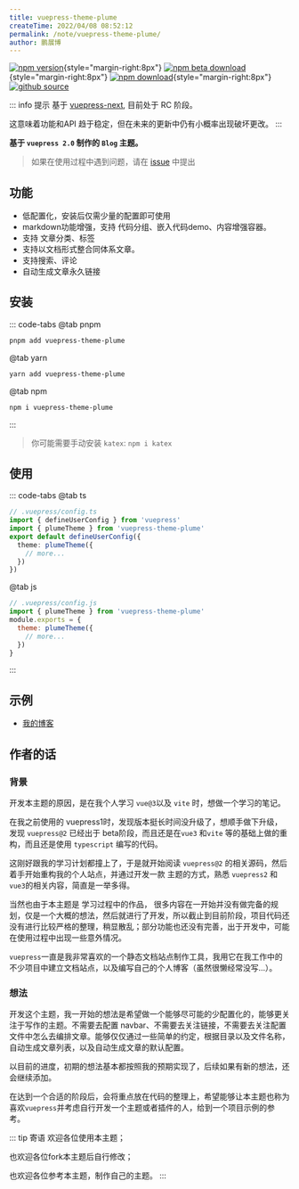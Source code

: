 ```yaml
---
title: vuepress-theme-plume
createTime: 2022/04/08 08:52:12
permalink: /note/vuepress-theme-plume/
author: 鹏展博
---
```


[![npm version](https://img.shields.io/npm/v/vuepress-theme-plume?color=32A9C3&labelColor=1B3C4A&label=npm)](https://www.npmjs.com/package/vuepress-theme-plume){style="margin-right:8px"}
[![npm beta download](https://img.shields.io/npm/dy/@vuepress-plume/vuepress-theme-plume?color=32A9C3&labelColor=1B3C4A&label=beta%20downloads)](https://www.npmjs.com/package/vuepress-theme-plume){style="margin-right:8px"}
[![npm download](https://img.shields.io/npm/dy/vuepress-theme-plume?color=32A9C3&labelColor=1B3C4A&label=downloads)](https://www.npmjs.com/package/vuepress-theme-plume){style="margin-right:8px"}
[![github source](https://img.shields.io/badge/source-a?logo=github&color=1B3C4A)](https://github.com/pengzhanbo/vuepress-theme-plume)

::: info 提示
基于 [vuepress-next](https://github.com/vuepress/vuepress-next), 目前处于 RC 阶段。

这意味着功能和API 趋于稳定，但在未来的更新中仍有小概率出现破坏更改。
:::


__基于 `vuepress 2.0` 制作的 `Blog` 主题。__

> 如果在使用过程中遇到问题，请在 [issue](https://github.com/pengzhanbo/vuepress-theme-plume/issues/new) 中提出

## 功能

- 低配置化，安装后仅需少量的配置即可使用
- markdown功能增强，支持 代码分组、嵌入代码demo、内容增强容器。
- 支持 文章分类、标签
- 支持以文档形式整合同体系文章。
- 支持搜索、评论
- 自动生成文章永久链接

## 安装

::: code-tabs
@tab pnpm
```sh
pnpm add vuepress-theme-plume
```
@tab yarn
``` sh
yarn add vuepress-theme-plume
```

@tab npm
``` sh
npm i vuepress-theme-plume
```
:::

> 你可能需要手动安装 `katex`: `npm i katex`

## 使用

::: code-tabs
@tab ts
``` ts
// .vuepress/config.ts
import { defineUserConfig } from 'vuepress'
import { plumeTheme } from 'vuepress-theme-plume'
export default defineUserConfig({
  theme: plumeTheme({
    // more...
  })
})
```

@tab js
``` js
// .vuepress/config.js
import { plumeTheme } from 'vuepress-theme-plume'
module.exports = {
  theme: plumeTheme({
    // more...
  })
}
```
:::

## 示例

- [我的博客](https://pengzhanbo.cn)

## 作者的话

### 背景
开发本主题的原因，是在我个人学习 `vue@3`以及 `vite` 时，想做一个学习的笔记。

在我之前使用的 vuepress1时，发现版本挺长时间没升级了，想顺手做下升级，发现 `vuepress@2` 已经出于 beta阶段，而且还是在`vue3` 和`vite` 等的基础上做的重构，而且还是使用 `typescript` 编写的代码。

这刚好跟我的学习计划都撞上了，于是就开始阅读 `vuepress@2` 的相关源码，然后着手开始重构我的个人站点，并通过开发一款 主题的方式，熟悉 `vuepress2` 和 `vue3`的相关内容，简直是一举多得。

当然也由于本主题是 学习过程中的作品， 很多内容在一开始并没有做完备的规划，仅是一个大概的想法，然后就进行了开发，所以截止到目前阶段，项目代码还没有进行比较严格的整理，稍显散乱；部分功能也还没有完善，出于开发中，可能在使用过程中出现一些意外情况。

`vuepress`一直是我非常喜欢的一个静态文档站点制作工具，我用它在我工作中的不少项目中建立文档站点，以及编写自己的个人博客（虽然很懒经常没写...）。

### 想法
开发这个主题，我一开始的想法是希望做一个能够尽可能的少配置化的，能够更关注于写作的主题。不需要去配置 navbar、不需要去关注链接，不需要去关注配置文件中怎么去编排文章。能够仅仅通过一些简单的约定，根据目录以及文件名称，自动生成文章列表，以及自动生成文章的默认配置。

以目前的进度，初期的想法基本都按照我的预期实现了，后续如果有新的想法，还会继续添加。

在达到一个合适的阶段后，会将重点放在代码的整理上，希望能够让本主题也称为喜欢`vuepress`并考虑自行开发一个主题或者插件的人，给到一个项目示例的参考。

::: tip 寄语
欢迎各位使用本主题；

也欢迎各位fork本主题后自行修改；

也欢迎各位参考本主题，制作自己的主题。
:::
